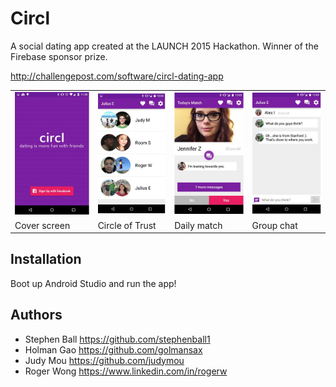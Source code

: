 # Circl

A social dating app created at the LAUNCH 2015 Hackathon.  Winner of the Firebase sponsor prize.

http://challengepost.com/software/circl-dating-app

<table>
  <tr>
    <td><img src="/screenshots/circl_cover.jpg?raw=true" alt="Cover screen" /></td>
    <td><img src="/screenshots/circl_circle.jpg?raw=true" alt="Circle of trust" /></td>
    <td><img src="/screenshots/circl_match.jpg?raw=true" alt="Daily match" /></td>
    <td><img src="/screenshots/circl_chat.jpg?raw=true" alt="Group chat" /></td>
  </tr>
  <tr>
    <td>Cover screen</td>
    <td>Circle of Trust</td>
    <td>Daily match</td>
    <td>Group chat</td>
  </tr>
</table>

## Installation
Boot up Android Studio and run the app!

## Authors
* Stephen Ball https://github.com/stephenball1
* Holman Gao https://github.com/golmansax
* Judy Mou https://github.com/judymou
* Roger Wong https://www.linkedin.com/in/rogerw
